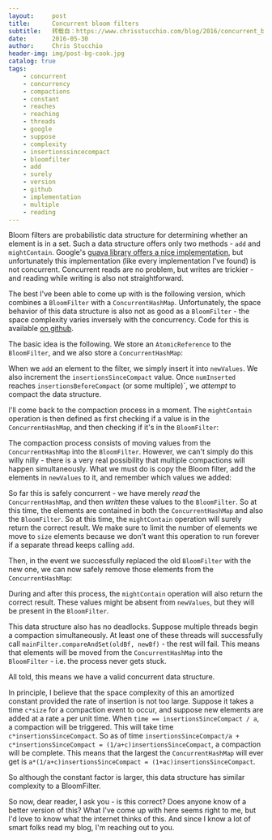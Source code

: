 ```yaml
---
layout:     post
title:      Concurrent bloom filters
subtitle:   转载自：https://www.chrisstucchio.com/blog/2016/concurrent_bloom_filter.html?utm_medium=rss&utm_source=rss&utm_campaign=rss
date:       2016-05-30
author:     Chris Stucchio
header-img: img/post-bg-cook.jpg
catalog: true
tags:
    - concurrent
    - concurrency
    - compactions
    - constant
    - reaches
    - reaching
    - threads
    - google
    - suppose
    - complexity
    - insertionssincecompact
    - bloomfilter
    - add
    - surely
    - version
    - github
    - implementation
    - multiple
    - reading
---
```


Bloom filters are probabilistic data structure for determining whether an element is in a set. Such a data structure offers only two methods - `add` and `mightContain`. Google's [guava library offers a nice implementation](https://google.github.io/guava/releases/snapshot/api/docs/com/google/common/hash/BloomFilter.html), but unfortunately this implementation (like every implementation I've found) is not concurrent. Concurrent reads are no problem, but writes are trickier - and reading while writing is also not straightforward.

The best I've been able to come up with is the following version, which combines a `BloomFilter` with a `ConcurrentHashMap`. Unfortunately, the space behavior of this data structure is also not as good as a `BloomFilter` - the space complexity varies inversely with the concurrency. Code for this is available [on github](https://github.com/stucchio/Oldmonk/blob/6adbaf7104c73fc0fff02c6e69b7698e0492b04d/src/main/scala/com/vwo/oldmonk/datastructures/SemiConcurrentBloomFilter.scala).

The basic idea is the following. We store an `AtomicReference` to the `BloomFilter`, and we also store a `ConcurrentHashMap`:

When we `add` an element to the filter, we simply insert it into `newValues`. We also increment the `insertionsSinceCompact` value.
Once `numInserted` reaches `insertionsBeforeCompact` (or some multiple)`, we *attempt* to compact the data structure.

I'll come back to the compaction process in a moment. The `mightContain` operation is then defined as first checking if a value is in the `ConcurrentHashMap`, and then checking if it's in the `BloomFilter`:

The compaction process consists of moving values from the `ConcurrentHashMap` into the `BloomFilter`. However, we can't simply do this willy nilly - there is a very real possibility that multiple compactions will happen simultaneously. What we must do is copy the Bloom filter, add the elements in `newValues` to it, and remember which values we added:

So far this is safely concurrent - we have merely *read* the `ConcurrentHashMap`, and then *written* these values to the `BloomFilter`. So at this time, the elements are contained in both the `ConcurrentHashMap` and also the `BloomFilter`. So at this time, the `mightContain` operation will surely return the correct result. We make sure to limit the number of elements we move to `size` elements because we don't want this operation to run forever if a separate thread keeps calling `add`.

Then, in the event we successfully replaced the old `BloomFilter` with the new one, we can now safely remove those elements from the `ConcurrentHashMap`:

During and after this process, the `mightContain` operation will also return the correct result. These values might be absent from `newValues`, but they will be present in the `BloomFilter`.

This data structure also has no deadlocks. Suppose multiple threads begin a compaction simultaneously. At least one of these threads will successfully call `mainFilter.compareAndSet(oldBf, newBf)` - the rest will fail. This means that elements will be moved from the `ConcurrentHashMap` into the `BloomFilter` - i.e. the process never gets stuck.

All told, this means we have a valid concurrent data structure.

In principle, I believe that the space complexity of this an amortized constant provided the rate of insertion is not too large. Suppose it takes a time `c*size` for a compaction event to occur, and suppose new elements are added at a rate `a` per unit time. When `time == insertionsSinceCompact / a`, a compaction will be triggered. This will take time `c*insertionsSinceCompact`. So as of time `insertionsSinceCompact/a + c*insertionsSinceCompact = (1/a+c)insertionsSinceCompact`, a compaction will be complete. This means that the largest the `ConcurrentHashMap` will ever get is `a*(1/a+c)insertionsSinceCompact = (1+ac)insertionsSinceCompact`.

So although the constant factor is larger, this data structure has similar complexity to a BloomFilter.

So now, dear reader, I ask you - is this correct? Does anyone know of a better version of this? What I've come up with here seems right to me, but I'd love to know what the internet thinks of this. And since I know a lot of smart folks read my blog, I'm reaching out to you.
